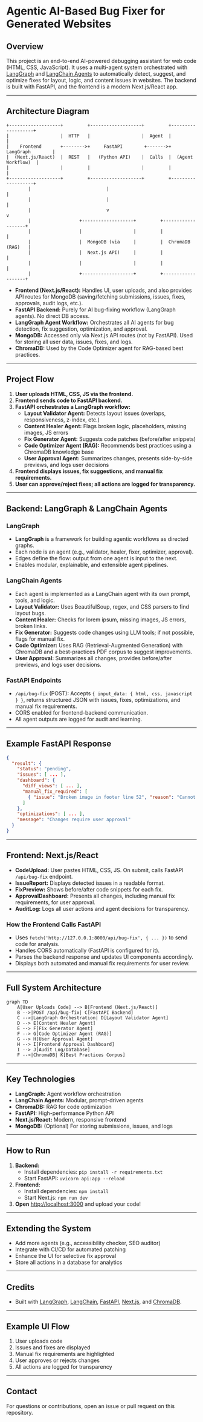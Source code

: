 # Agentic AI-Based Bug Fixer for Generated Websites

## Overview
This project is an end-to-end AI-powered debugging assistant for web code (HTML, CSS, JavaScript). It uses a multi-agent system orchestrated with [LangGraph](https://github.com/langchain-ai/langgraph) and [LangChain Agents](https://python.langchain.com/docs/modules/agents/) to automatically detect, suggest, and optimize fixes for layout, logic, and content issues in websites. The backend is built with FastAPI, and the frontend is a modern Next.js/React app.

---

## Architecture Diagram

```
+-------------------+         +-------------------+         +-------------------+
|                   |  HTTP   |                   |  Agent  |                   |
|    Frontend       +-------->+     FastAPI        +------->+   LangGraph        |
|  (Next.js/React)  |  REST   |   (Python API)    |  Calls  |  (Agent Workflow)  |
|                   |         |                   |         |                   |
+-------------------+         +-------------------+         +-------------------+
        |                            |                                 |
        |                            |                                 |
        |                            v                                 v
        |                  +-------------------+         +-------------------+
        |                  |                   |         |                   |
        |                  |  MongoDB (via     |         |  ChromaDB (RAG)   |
        |                  |  Next.js API)     |         |                   |
        |                  |                   |         |                   |
        |                  +-------------------+         +-------------------+
```

- **Frontend (Next.js/React):** Handles UI, user uploads, and also provides API routes for MongoDB (saving/fetching submissions, issues, fixes, approvals, audit logs, etc.).
- **FastAPI Backend:** Purely for AI bug-fixing workflow (LangGraph agents). No direct DB access.
- **LangGraph Agent Workflow:** Orchestrates all AI agents for bug detection, fix suggestion, optimization, and approval.
- **MongoDB:** Accessed only via Next.js API routes (not by FastAPI). Used for storing all user data, issues, fixes, and logs.
- **ChromaDB:** Used by the Code Optimizer agent for RAG-based best practices.

---

## Project Flow

1. **User uploads HTML, CSS, JS via the frontend.**
2. **Frontend sends code to FastAPI backend.**
3. **FastAPI orchestrates a LangGraph workflow:**
    - **Layout Validator Agent:** Detects layout issues (overlaps, responsiveness, z-index, etc.)
    - **Content Healer Agent:** Flags broken logic, placeholders, missing images, JS errors
    - **Fix Generator Agent:** Suggests code patches (before/after snippets)
    - **Code Optimizer Agent (RAG):** Recommends best practices using a ChromaDB knowledge base
    - **User Approval Agent:** Summarizes changes, presents side-by-side previews, and logs user decisions
4. **Frontend displays issues, fix suggestions, and manual fix requirements.**
5. **User can approve/reject fixes; all actions are logged for transparency.**

---

## Backend: LangGraph & LangChain Agents

### LangGraph
- **LangGraph** is a framework for building agentic workflows as directed graphs.
- Each node is an agent (e.g., validator, healer, fixer, optimizer, approval).
- Edges define the flow: output from one agent is input to the next.
- Enables modular, explainable, and extensible agent pipelines.

### LangChain Agents
- Each agent is implemented as a LangChain agent with its own prompt, tools, and logic.
- **Layout Validator:** Uses BeautifulSoup, regex, and CSS parsers to find layout bugs.
- **Content Healer:** Checks for lorem ipsum, missing images, JS errors, broken links.
- **Fix Generator:** Suggests code changes using LLM tools; if not possible, flags for manual fix.
- **Code Optimizer:** Uses RAG (Retrieval-Augmented Generation) with ChromaDB and a best-practices PDF corpus to suggest improvements.
- **User Approval:** Summarizes all changes, provides before/after previews, and logs user decisions.

### FastAPI Endpoints
- `/api/bug-fix` (POST): Accepts `{ input_data: { html, css, javascript } }`, returns structured JSON with issues, fixes, optimizations, and manual fix requirements.
- CORS enabled for frontend-backend communication.
- All agent outputs are logged for audit and learning.

---

## Example FastAPI Response
```json
{
  "result": {
    "status": "pending",
    "issues": [ ... ],
    "dashboard": {
      "diff_views": [ ... ],
      "manual_fix_required": [
        { "issue": "Broken image in footer line 52", "reason": "Cannot auto-fix missing image source." }
      ]
    },
    "optimizations": [ ... ],
    "message": "Changes require user approval"
  }
}
```

---

## Frontend: Next.js/React

- **CodeUpload:** User pastes HTML, CSS, JS. On submit, calls FastAPI `/api/bug-fix` endpoint.
- **IssueReport:** Displays detected issues in a readable format.
- **FixPreview:** Shows before/after code snippets for each fix.
- **ApprovalDashboard:** Presents all changes, including manual fix requirements, for user approval.
- **AuditLog:** Logs all user actions and agent decisions for transparency.

### How the Frontend Calls FastAPI
- Uses `fetch('http://127.0.0.1:8000/api/bug-fix', { ... })` to send code for analysis.
- Handles CORS automatically (FastAPI is configured for it).
- Parses the backend response and updates UI components accordingly.
- Displays both automated and manual fix requirements for user review.

---

## Full System Architecture

```mermaid
graph TD
    A[User Uploads Code] --> B[Frontend (Next.js/React)]
    B -->|POST /api/bug-fix| C[FastAPI Backend]
    C -->|LangGraph Orchestration| D[Layout Validator Agent]
    D --> E[Content Healer Agent]
    E --> F[Fix Generator Agent]
    F --> G[Code Optimizer Agent (RAG)]
    G --> H[User Approval Agent]
    H --> I[Frontend Approval Dashboard]
    I --> J[Audit Log/Database]
    F -->|ChromaDB| K[Best Practices Corpus]
```

---

## Key Technologies
- **LangGraph:** Agent workflow orchestration
- **LangChain Agents:** Modular, prompt-driven agents
- **ChromaDB:** RAG for code optimization
- **FastAPI:** High-performance Python API
- **Next.js/React:** Modern, responsive frontend
- **MongoDB:** (Optional) For storing submissions, issues, and logs

---

## How to Run

1. **Backend:**
    - Install dependencies: `pip install -r requirements.txt`
    - Start FastAPI: `uvicorn api:app --reload`
2. **Frontend:**
    - Install dependencies: `npm install`
    - Start Next.js: `npm run dev`
3. **Open** [http://localhost:3000](http://localhost:3000) and upload your code!

---

## Extending the System
- Add more agents (e.g., accessibility checker, SEO auditor)
- Integrate with CI/CD for automated patching
- Enhance the UI for selective fix approval
- Store all actions in a database for analytics

---

## Credits
- Built with [LangGraph](https://github.com/langchain-ai/langgraph), [LangChain](https://python.langchain.com/), [FastAPI](https://fastapi.tiangolo.com/), [Next.js](https://nextjs.org/), and [ChromaDB](https://www.trychroma.com/).

---

## Example UI Flow

1. User uploads code
2. Issues and fixes are displayed
3. Manual fix requirements are highlighted
4. User approves or rejects changes
5. All actions are logged for transparency

---

## Contact
For questions or contributions, open an issue or pull request on this repository.

